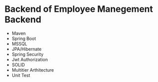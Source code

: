 # Backend of  Employee Manegement Backend
- Maven
- Spring Boot
- MSSQL
- JPA/Hibernate
- Spring Security
- Jwt Authorization
- SOLID
- Multitier Arthitecture
- Unit Test

